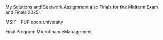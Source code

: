 My Solutions and Seatwork,Assignment also Finals for the Midterm Exam and Finals 2025.. 

MSIT - PUP open university

Final Program: MicrofinanceManagement 
